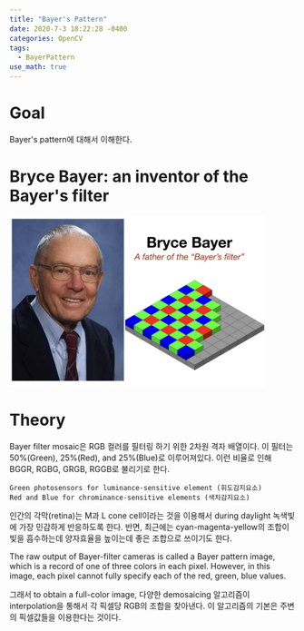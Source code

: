 ```yaml
---
title: "Bayer's Pattern"
date: 2020-7-3 18:22:28 -0400
categories: OpenCV
tags:
  - BayerPattern 
use_math: true
---
```




# Goal 
  Bayer's pattern에 대해서 이해한다. 
  
# Bryce Bayer: an inventor of the Bayer's filter 
  <img src="https://github.com/gimoonnam/gimoonnam.github.io/blob/master/BBayer.001.jpeg" width="450px" height="300px" title="px(픽셀) 크기 설정" alt="Bryce Bayer"></img><br/>

  
# Theory 
  Bayer filter mosaic은 RGB 컬러를 필터링 하기 위한 2차원 격자 배열이다. 이 필터는 50%(Green), 25%(Red), and 25%(Blue)로 이루어져있다. 
  이런 비율로 인해 BGGR, RGBG, GRGB, RGGB로 불리기로 한다. 
  
    Green photosensors for luminance-sensitive element (휘도감지요소)
    Red and Blue for chrominance-sensitive elements (색차감지요소)
  
  인간의 각막(retina)는 M과 L cone cell이라는 것을 이용해서 during daylight 녹색빛에 가장 민감하게 반응하도록 한다. 
  반면, 최근에는 cyan-magenta-yellow의 조합이 빛을 흡수하는데 양자효율을 높이는데 좋은 조합으로 쓰이기도 한다. 
  
  The raw output of Bayer-filter cameras is called a Bayer pattern image, which is a record of one of three colors in each pixel. 
  However, in this image, each pixel cannot fully specify each of the red, green, blue values.
  
  그래서 to obtain a full-color image, 다양한 demosaicing 알고리즘이 interpolation을 통해서 각 픽셀당 RGB의 조합을 찾아낸다. 이 알고리즘의 기본은 주변의 픽셀값들을 이용한다는 것이다. 
  
  
  
  
  
  
